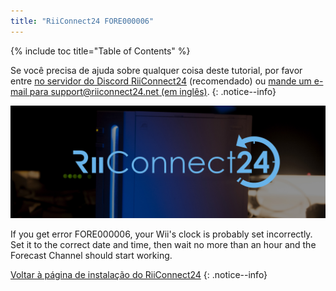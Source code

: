```yaml
---
title: "RiiConnect24 FORE000006"
---
```


{% include toc title="Table of Contents" %}

Se você precisa de ajuda sobre qualquer coisa deste tutorial, por favor entre [no servidor do Discord RiiConnect24](https://discord.gg/rc24) (recomendado) ou [mande um e-mail para support@riiconnect24.net (em inglês)](mailto:support@riiconnect24.net).
{: .notice--info}

![RiiConnect24 Logo](/images/WiiRC24Logo.jpg)

If you get error FORE000006, your Wii's clock is probably set incorrectly. Set it to the correct date and time, then wait no more than an hour and the Forecast Channel should start working.

[Voltar à página de instalação do RiiConnect24](riiconnect24)
{: .notice--info}
